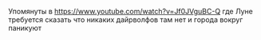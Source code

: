 Упомянуты в https://www.youtube.com/watch?v=Jf0JVguBC-Q где Луне требуется сказать что никаких дайрволфов там нет и города вокруг паникуют